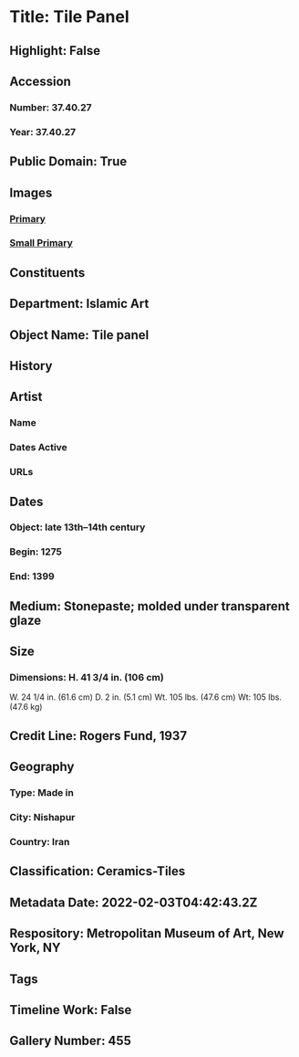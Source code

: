 # Title: Tile Panel
## Highlight: False
## Accession
### Number: 37.40.27
### Year: 37.40.27
## Public Domain: True
## Images
### [Primary](https://images.metmuseum.org/CRDImages/is/original/wb-37.40.26.JPG)
### [Small Primary](https://images.metmuseum.org/CRDImages/is/web-large/wb-37.40.26.JPG)
## Constituents
## Department: Islamic Art
## Object Name: Tile panel
## History
## Artist
### Name
### Dates Active
### URLs
## Dates
### Object: late 13th–14th century
### Begin: 1275
### End: 1399
## Medium: Stonepaste; molded under transparent glaze
## Size
### Dimensions: H. 41 3/4 in.  (106 cm)
W. 24 1/4 in.  (61.6 cm)
D. 2 in. (5.1 cm)
Wt. 105 lbs.  (47.6 cm)
Wt: 105 lbs.  (47.6 kg)
## Credit Line: Rogers Fund, 1937
## Geography
### Type: Made in
### City: Nishapur
### Country: Iran
## Classification: Ceramics-Tiles
## Metadata Date: 2022-02-03T04:42:43.2Z
## Respository: Metropolitan Museum of Art, New York, NY
## Tags
## Timeline Work: False
## Gallery Number: 455